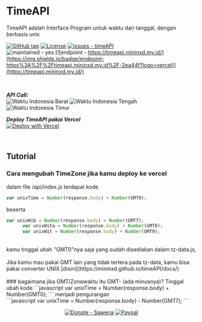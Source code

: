 # TimeAPI 
TimeAPI adalah Interface Program untuk waktu dan tanggal, dengan berbasis unix



[![GitHub tag](https://img.shields.io/github/tag/mininxd/timeAPI?include_prereleases=&sort=semver&color=blue)](https://github.com/mininxd/timeAPI/releases/)
[![License](https://img.shields.io/badge/License-MIT-blue)](https://github.com/mininxd/timeAPI/blob/main/LICENSE)
[![issues - timeAPI](https://img.shields.io/github/issues/mininxd/timeAPI)](https://github.com/mininxd/timeAPI/issues)
<br>
![maintained - yes](https://img.shields.io/badge/maintained-yes-blue)
[![endpoint - https://timeapi.mininxd.my.id/](https://img.shields.io/badge/endpoint-https%3A%2F%2Ftimeapi.mininxd.my.id%2F-2ea44f?logo=vercel)](https://timeapi.mininxd.my.id/)

<br>

***API Call:*** <br>
![Waktu Indonesia Barat](https://img.shields.io/badge/dynamic/json?label=Waktu+Indonesia+Barat&query=wib%5B0%5D.time24&url=https%3A%2F%2Ftimeapi.mininxd.my.id)
![Waktu Indonesia Tengah](https://img.shields.io/badge/dynamic/json?label=Waktu+Indonesia+Tengah&query=wita%5B0%5D.time24&url=https%3A%2F%2Ftimeapi.mininxd.my.id)
![Waktu Indonesia Timur](https://img.shields.io/badge/dynamic/json?label=Waktu+Indonesia+Timur&query=wit%5B0%5D.time24&url=https%3A%2F%2Ftimeapi.mininxd.my.id)
<br>

***Deploy TimeAPI pakai Vercel***<br>
[![Deploy with Vercel](https://vercel.com/button)](https://vercel.com/new/clone?repository-url=https%3A%2F%2Fgithub.com%2Fmininxd%2FtimeAPI)


<br>

## Tutorial

### Cara mengubah TimeZone jika kamu deploy ke vercel

dalam file /api/index.js terdapat kode<br>
```javascript
var unixTime = Number(response.body) + Number(GMT0);
````
beserta 
```javascript
var unixWib = Number(response.body) + Number(GMT7);
      var unixWita = Number(response.body) + Number(GMT8);
      var unixWit = Number(response.body) + Number(GMT9);
```
<br>
kamu tinggal ubah "GMT0"nya saja yang sudah disediakan dalam tz-data.js,<br>
<br>
Jika kamu mau pakai GMT lain yang tidak tertera pada tz-data, kamu bisa pakai converter UNIX
[disini](https://mininxd.github.io/timeAPI/docs/)
<br>
<br>
### bagaimana jika GMT/Zonawaktu itu GMT- (ada minusnya)?
Tinggal ubah kode 
```javascript
var unixTime = Number(response.body) + Number(GMT0);
```
menjadi pengurangan<br>
```javascript
var unixTime = Number(response.body) - Number(GMT7);
```

<br>

<center>
 
  [![Donate - Saweria](https://img.shields.io/badge/Donate-Saweria-2ea44f?style=for-the-badge)](https://saweria.co/mininxd)
  [![Paypal](https://img.shields.io/badge/Paypal-blue?style=for-the-badge&logo=paypal)](https://paypal.me/mininxd?country.x=ID&locale.x=en_US)
</center>

